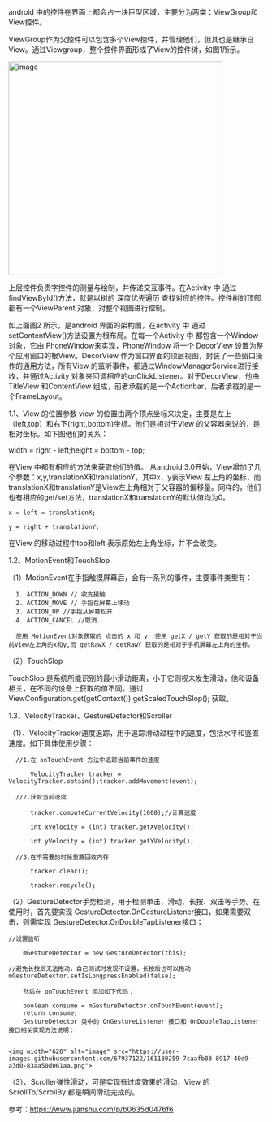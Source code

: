 
android 中的控件在界面上都会占一块巨型区域，主要分为两类：ViewGroup和View控件。

ViewGroup作为父控件可以包含多个View控件，并管理他们，但其也是继承自View。通过Viewgroup，整个控件界面形成了View的控件树，如图1所示。

<img width="421" alt="image" src="https://user-images.githubusercontent.com/67937122/161180348-5a310491-56a2-46b0-8fcc-f07cdee264cf.png">


上层控件负责字控件的测量与绘制，并传递交互事件。在Activity 中 通过findViewById()方法，就是以树的 深度优先遍历 查找对应的控件。控件树的顶部都有一个ViewParent 对象，对整个视图进行控制。

如上面图2 所示，是android 界面的架构图，在activity 中 通过 setContentView()方法设置为根布局。在每一个Activity 中 都包含一个Window 对象，它由 PhoneWindow来实现，PhoneWindow 将一个 DecorView 设置为整个应用窗口的根View。DecorView 作为窗口界面的顶层视图，封装了一些窗口操作的通用方法，所有View 的监听事件，都通过WindowManagerService进行接收，并通过Activity 对象来回调相应的onClickListener。对于DecorView，他由TitleView 和ContentView 组成，前者承载的是一个Actionbar，后者承载的是一个FrameLayout。


1.1、View 的位置参数
view 的位置由两个顶点坐标来决定，主要是左上（left,top）和右下(right,bottom)坐标。他们是相对于View 的父容器来说的，是相对坐标。如下图他们的关系：


width = right - left;height = bottom - top;

在View 中都有相应的方法来获取他们的值。
从android 3.0开始，View增加了几个参数：x,y,translationX和translationY，其中x、y表示View 左上角的坐标，而translationX和translationY是View左上角相对于父容器的偏移量。同样的，他们也有相应的get/set方法，translationX和translationY的默认值均为0。

    x = left = translationX;

    y = right + translationY;

在View 的移动过程中top和left 表示原始左上角坐标，并不会改变。

1.2、MotionEvent和TouchSlop

（1）MotionEvent在手指触摸屏幕后，会有一系列的事件，主要事件类型有：

      1. ACTION_DOWN // 收支接触
      2. ACTION_MOVE // 手指在屏幕上移动
      3. ACTION_UP //手指从屏幕松开
      4. ACTION_CANCEL //取消...
      
      使用 MotionEvent对象获取的 点击的 x 和 y ,使用 getX / getY 获取的是相对于当前View左上角的x和y,而 getRawX / getRawY 获取的是相对于手机屏幕左上角的坐标。
      
（2）TouchSlop

TouchSlop 是系统所能识别的最小滑动距离，小于它则视未发生滑动，他和设备相关，在不同的设备上获取的值不同。通过ViewConfiguration.get(getContext()).getScaledTouchSlop();
获取。

1.3、VelocityTracker、GestureDetector和Scroller

（1）、VelocityTracker速度追踪，用于追踪滑动过程中的速度，包括水平和竖直速度。如下具体使用步骤：

      //1.在 onTouchEvent 方法中追踪当前事件的速度
      
          VelocityTracker tracker = VelocityTracker.obtain();tracker.addMovement(event);
      
      //2.获取当前速度
      
          tracker.computeCurrentVelocity(1000);//计算速度

          int xVelocity = (int) tracker.getXVelocity();

          int yVelocity = (int) tracker.getYVelocity();

      //3.在不需要的时候重置回收内存
      
          tracker.clear();

          tracker.recycle();
      
（2）GestureDetector手势检测，用于检测单击、滑动、长按、双击等手势。在使用时，首先要实现 GestureDetector.OnGestureListener接口，如果需要双击，则需实现 GestureDetector.OnDoubleTapListener接口；

    //设置监听
    
        mGestureDetector = new GestureDetector(this);
    
    //避免长按后无法拖动，自己测试时发现不设置，长按后也可以拖动mGestureDetector.setIsLongpressEnabled(false);
    
        然后在 onTouchEvent 添加如下代码：
        
        boolean consume = mGestureDetector.onTouchEvent(event);
        return consume;
        GestureDetector 类中的 OnGestureListener 接口和 OnDoubleTapListener 接口相关实现方法说明：


    <img width="620" alt="image" src="https://user-images.githubusercontent.com/67937122/161180259-7caafb03-8917-40d9-a3d0-83aa50d061aa.png">

（3）、Scroller弹性滑动，可是实现有过度效果的滑动，View 的 ScrollTo/ScrollBy 都是瞬间滑动完成的。



参考：https://www.jianshu.com/p/b0635d0476f6


